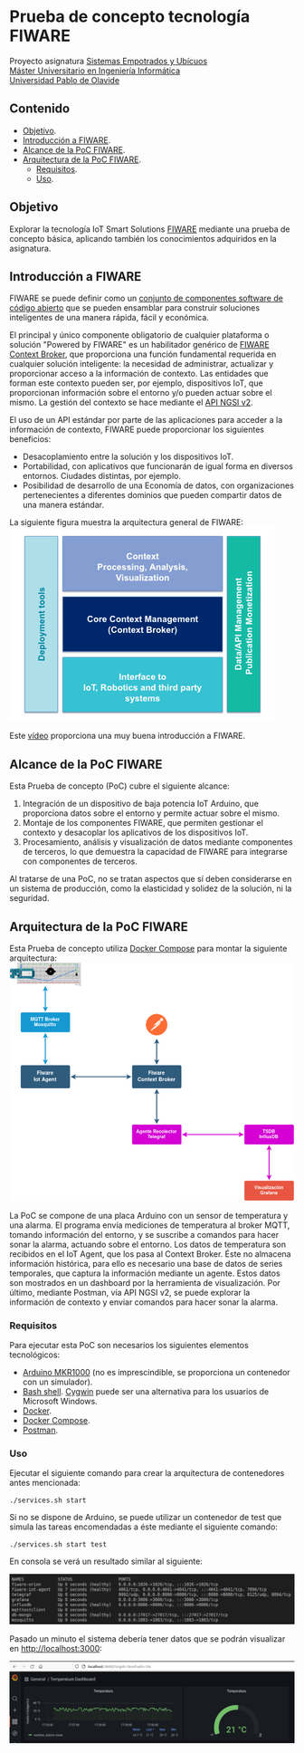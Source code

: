 # Prueba de concepto tecnología FIWARE

Proyecto asignatura [Sistemas Empotrados y Ubícuos](http://robotics.upo.es/) \
[Máster Universitario en Ingeniería Informática](https://www.upo.es/postgrado/Master-Oficial-Ingenieria-Informatica/) \
[Universidad Pablo de Olavide](https://www.upo.es)

## Contenido

* [Objetivo](/Objetivo).
* [Introducción a FIWARE](/Introducción-a-FIWARE).
* [Alcance de la PoC FIWARE](/Alcance-de-la-PoC-FIWARE).
* [Arquitectura de la PoC FIWARE](/Arquitectura-de-la-PoC-FIWARE).
  * [Requisitos](/Requisitos).
  * [Uso](/Uso).

## Objetivo

Explorar la tecnología IoT Smart Solutions [FIWARE](https://www.fiware.org/) mediante una prueba de concepto básica, aplicando también los conocimientos adquiridos en la asignatura.

## Introducción a FIWARE

FIWARE se puede definir como un [conjunto de componentes software de código abierto](https://www.fiware.org/developers/catalogue/) que se pueden ensamblar para construir soluciones inteligentes de una manera rápida, fácil y económica.

El principal y único componente obligatorio de cualquier plataforma o solución "Powered by FIWARE" es un habilitador genérico de [FIWARE Context Broker](https://github.com/telefonicaid/fiware-orion/), que proporciona una función fundamental requerida en cualquier solución inteligente: la necesidad de administrar, actualizar y proporcionar acceso a la información de contexto. Las entidades que forman este contexto pueden ser, por ejemplo, dispositivos IoT, que proporcionan información sobre el entorno y/o pueden actuar sobre el mismo. La gestión del contexto se hace mediante el [API NGSI v2](http://fiware.github.io/specifications/ngsiv2/stable/).

El uso de un API estándar por parte de las aplicaciones para acceder a la información de contexto, FIWARE puede proporcionar los siguientes beneficios:

* Desacoplamiento entre la solución y los dispositivos IoT.
* Portabilidad, con aplicativos que funcionarán de igual forma en diversos entornos. Ciudades distintas, por ejemplo.
* Posibilidad de desarrollo de una Economía de datos, con organizaciones pertenecientes a diferentes dominios que pueden compartir datos de una manera estándar.

La siguiente figura muestra la arquitectura general de FIWARE:
![Arquitectura general de FIWARE](images/fiware-general-architecture.png)

Este [vídeo](https://www.youtube.com/watch?v=97JsnnpPLrA) proporciona una muy buena introducción a FIWARE.

## Alcance de la PoC FIWARE

Esta Prueba de concepto (PoC) cubre el siguiente alcance:

1. Integración de un dispositivo de baja potencia IoT Arduino, que proporciona datos sobre el entorno y permite actuar sobre el mismo.
2. Montaje de los componentes FIWARE, que permiten gestionar el contexto y desacoplar los aplicativos de los dispositivos IoT.
3. Procesamiento, análisis y visualización de datos mediante componentes de terceros, lo que demuestra la capacidad de FIWARE para integrarse con componentes de terceros.

Al tratarse de una PoC, no se tratan aspectos que sí deben considerarse en un sistema de producción, como la elasticidad y solidez de la solución, ni la seguridad.

## Arquitectura de la PoC FIWARE

Esta Prueba de concepto utiliza [Docker Compose](https://docs.docker.com/compose/) para montar la siguiente arquitectura:
![Arquitectura de la PoC](images/fiware-iot-upo-architecture.png)

La PoC se compone de una placa Arduino con un sensor de temperatura y una alarma. El programa envía mediciones de temperatura al broker MQTT, tomando información del entorno, y se suscribe a comandos para hacer sonar la alarma, actuando sobre el entorno. Los datos de temperatura son recibidos en el IoT Agent, que los pasa al Context Broker. Éste no almacena información histórica, para ello es necesario una base de datos de series temporales, que captura la información mediante un agente. Estos datos son mostrados en un dashboard por la herramienta de visualización. Por último, mediante Postman, vía API NGSI v2, se puede explorar la información de contexto y enviar comandos para hacer sonar la alarma.

### Requisitos

Para ejecutar esta PoC son necesarios los siguientes elementos tecnológicos:

* [Arduino MKR1000](https://arduino.cl/producto/kit-arduino-mkr-iot/) (no es imprescindible, se proporciona un contenedor con un simulador).
* [Bash shell](https://en.wikipedia.org/wiki/Bash_(Unix_shell)). [Cygwin](http://www.cygwin.com/) puede ser una alternativa para los usuarios de Microsoft Windows.
* [Docker](https://www.docker.com/).
* [Docker Compose](https://docs.docker.com/compose/).
* [Postman](https://www.postman.com/).

### Uso

Ejecutar el siguiente comando para crear la arquitectura de contenedores antes mencionada:

```
./services.sh start
```

Si no se dispone de Arduino, se puede utilizar un contenedor de test que simula las tareas encomendadas a éste mediante el siguiente comando:

```
./services.sh start test
```

En consola se verá un resultado similar al siguiente:

![Contenedores](images/screenshot-containers.png)

Pasado un minuto el sistema debería tener datos que se podrán visualizar en [http://localhost:3000](http://localhost:3000):

![Grafana](images/screenshot-grafana.png)